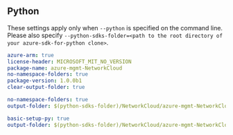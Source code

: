 ## Python

These settings apply only when `--python` is specified on the command line.
Please also specify `--python-sdks-folder=<path to the root directory of your azure-sdk-for-python clone>`.

``` yaml $(track2)
azure-arm: true
license-header: MICROSOFT_MIT_NO_VERSION
package-name: azure-mgmt-NetworkCloud
no-namespace-folders: true
package-version: 1.0.0b1
clear-output-folder: true
```

``` yaml $(python-mode) == 'update' && $(track2)
no-namespace-folders: true
output-folder: $(python-sdks-folder)/NetworkCloud/azure-mgmt-NetworkCloud/azure/mgmt/NetworkCloud
```

``` yaml $(python-mode) == 'create' && $(track2)
basic-setup-py: true
output-folder: $(python-sdks-folder)/NetworkCloud/azure-mgmt-NetworkCloud
```
